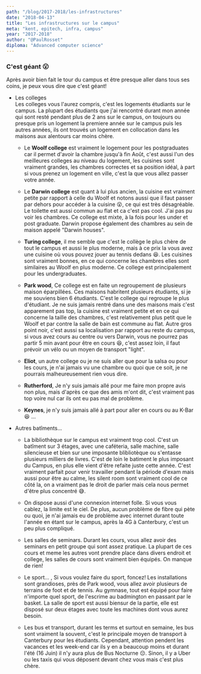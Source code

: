 ```yaml
---
path: "/blog/2017-2018/les-infrastructures"
date: "2018-04-13"
title: "Les infrastructures sur le campus"
meta: "kent, epitech, infra, campus"
year: "2017-2018"
author: "@PaulRosset"
diploma: "Advanced computer science"
---
```


### C'est géant 😮

Après avoir bien fait le tour du campus et être presque aller dans tous ses coins, je peux vous dire que c'est géant!

* Les colleges  
  Les colleges vous l'aurez compris, c'est les logements étudiants sur le campus. La plupart des étudiants que j'ai rencontré durant mon année qui sont resté pendant plus de 2 ans sur le campus, on toujours ou presque pris un logement la premiere année sur le campus puis les autres années, ils ont trouvés un logement en collocation dans les maisons aux alentours car moins chère.

  * Le **Woolf college** est vraiment le logement pour les postgraduates car il permet d'avoir la chambre jusqu'à fin Août, c'est aussi l'un des meilleures colleges au niveau du logement, les cuisines sont vraiment grandes, les chambres correctes et sa position idéal, à part si vous prenez un logement en ville, c'est la que vous allez passer votre année.

  * Le **Darwin college** est quant à lui plus ancien, la cuisine est vraiment petite par rapport à celle du Woolf et notons aussi que il faut passer par dehors pour accéder à la cuisine 😮, ce qui est très désagréable. Le toilette est aussi commun au flat et ca c'est pas cool. J'ai pas pu voir les chambres. Ce college est mixte, à la fois pour les under et post graduate. Darwin propose également des chambres au sein de maison appelé "Darwin houses".

  * **Turing college**, il me semble que c'est le collège le plus chère de tout le campus et aussi le plus moderne, mais à ce prix la vous avez une cuisine où vous pouvez jouer au tennis dedans 😆. Les cuisines sont vraiment bonnes, en ce qui concerne les chambres elles sont similaires au Woolf en plus moderne. Ce college est principalement pour les undergraduates.

  * **Park wood**, Ce college est en faite un regroupement de plusieurs maison éparpillées. Ces maisons habritent plusieurs étudiants, si je me souviens bien 6 étudiants. C'est le college qui regroupe le plus d'étudiant. Je ne suis jamais rentré dans une des maisons mais c'est apparement pas top, la cuisine est vraiment petite et en ce qui concerne la taille des chambres, c'est relativement plus petit que le Woolf et par contre la salle de bain est commune au flat.
    Autre gros point noir, c'est aussi sa localisation par rapport au reste du campus, si vous avez cours au centre ou vers Darwin, vous ne pourrez pas partir 5 min avant pour être en cours 😆, c'est assez loin, il faut prévoir un vélo ou un moyen de transport "light".

  * **Eliot**, un autre college ou je ne suis aller que pour la salsa ou pour les cours, je n'ai jamais vu une chambre ou quoi que ce soit, je ne pourrais malheureusement rien vous dire.

  * **Rutherford**, Je n'y suis jamais allé pour me faire mon propre avis non plus, mais d'après ce que des amis m'ont dit, c'est vraiment pas top voire nul car ils ont eu pas mal de problème.

  * **Keynes**, je n'y suis jamais allé à part pour aller en cours ou au K-Bar 😆 ...

* Autres batîments...

  * La bibliothèque sur le campus est vraiment trop cool. C'est un batîment sur 3 étages, avec une caféteria, salle machine, salle silencieuse et bien sur une imposante blibliotèque ou s'entasse plusieurs milliers de livres. C'est de loin le batiment le plus imposant du Campus, en plus elle vient d'être refaite juste cette année. C'est vraiment parfait pour venir travailler pendant la période d'exam mais aussi pour être au calme, les silent room sont vraiment cool de ce côté la, on a vraiment pas le droit de parler mais cela nous permet d'être plus concentré 😅.

  * On dispose aussi d'une connexion internet folle. Si vous vous cablez, la limite est le ciel. De plus, aucun problème de fibre qui pète ou quoi, je n'ai jamais eu de problème avec internet durant toute l'année en étant sur le campus, après la 4G à Canterbury, c'est un peu plus compliqué.

  * Les salles de seminars. Durant les cours, vous allez avoir des seminars en petit groupe qui sont assez pratique. La plupart de ces cours et meme les autres vont prendre place dans divers endroit et college, les salles de cours sont vraiment bien équipés. On manque de rien!

  * Le sport... , Si vous voulez faire du sport, foncez! Les installations sont grandioses, près de Park wood, vous allez avoir plusieurs de terrains de foot et de tennis. Au gymnase, tout est équipé pour faire n'importe quel sport, de l'escrime au badmington en passant par le basket. La salle de sport est aussi biensur de la partie, elle est disposé sur deux étages avec toute les machines dont vous aurez besoin.

  * Les bus et transport, durant les terms et surtout en semaine, les bus sont vraiment la souvent, c'est le principale moyen de transport à Canterbury pour les étudiants. Cependant, attention pendent les vacances et les week-end car ils y en a beaucoup moins et durant l'été (16 Juin) il n'y aura plus de Bus Nocturne 😔.
    Sinon, il y a Uber ou les taxis qui vous déposent devant chez vous mais c'est plus chère.
